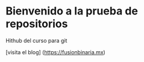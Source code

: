 # Bienvenido a la prueba de repositorios

Hithub del curso para git

[visita el blog] (https://fusionbinaria.mx)
